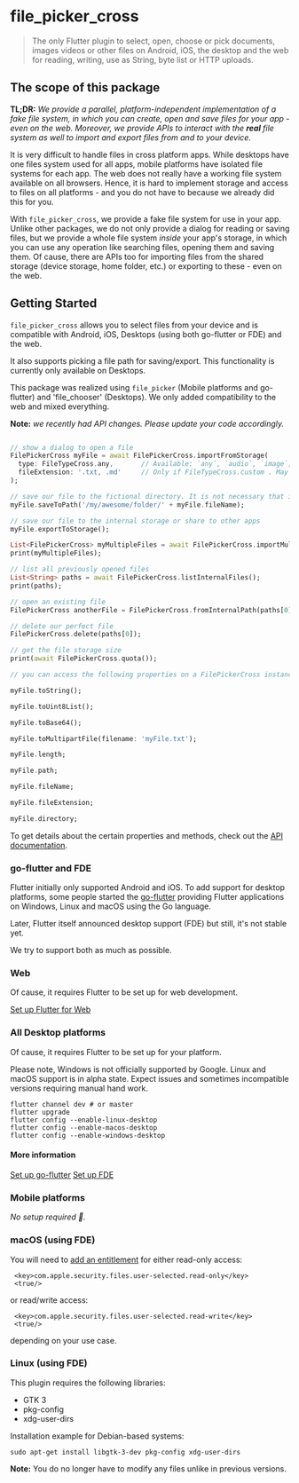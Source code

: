 # file_picker_cross

> The only Flutter plugin to select, open, choose or pick documents, images videos or other files on Android, iOS, the desktop and the web for reading, writing, use as String, byte list or HTTP uploads.

## The scope of this package

**TL;DR:** *We provide a parallel, platform-independent implementation of a fake file system, in which you can create, open and save files for your app - even on the web. Moreover, we provide APIs to interact with the **real** file system as well to import and export files from and to your device.*

It is very difficult to handle files in cross platform apps. While desktops have one files system used for all apps, mobile platforms have isolated file systems for each app. The web does not really have a working file system available on all browsers. Hence, it is hard to implement storage and access to files on all platforms - and you do not have to because we already did this for you.

With `file_picker_cross`, we provide a fake file system for use in your app. Unlike other packages, we do not only provide a dialog for reading or saving files, but we provide a whole file system *inside* your app's storage, in which you can use any operation like searching files, opening them and saving them. Of cause, there are APIs too for importing files from the shared storage (device storage, home folder, etc.) or exporting to these - even on the web.

## Getting Started

`file_picker_cross` allows you to select files from your device and is compatible with Android, iOS, Desktops (using both go-flutter or FDE) and the web.

It also supports picking a file path for saving/export. This functionality is currently only available on Desktops.

This package was realized using `file_picker` (Mobile platforms and go-flutter) and 'file_chooser' (Desktops). We only added compatibility to the web and mixed everything.

**Note:** *we recently had API changes. Please update your code accordingly.*

```dart

// show a dialog to open a file
FilePickerCross myFile = await FilePickerCross.importFromStorage(
  type: FileTypeCross.any,       // Available: `any`, `audio`, `image`, `video`, `custom`. Note: not available using FDE
  fileExtension: '.txt, .md'     // Only if FileTypeCross.custom . May be any file extension like `.dot`, `.ppt,.pptx,.odp`
);

// save our file to the fictional directory. It is not necessary that it already exists.
myFile.saveToPath('/my/awesome/folder/' + myFile.fileName);

// save our file to the internal storage or share to other apps
myFile.exportToStorage();

List<FilePickerCross> myMultipleFiles = await FilePickerCross.importMultipleFromStorage();
print(myMultipleFiles);

// list all previously opened files
List<String> paths = await FilePickerCross.listInternalFiles();
print(paths);

// open an existing file
FilePickerCross anotherFile = FilePickerCross.fromInternalPath(paths[0]);

// delete our perfect file
FilePickerCross.delete(paths[0]);

// get the file storage size
print(await FilePickerCross.quota());

// you can access the following properties on a FilePickerCross instance:

myFile.toString();

myFile.toUint8List();

myFile.toBase64();

myFile.toMultipartFile(filename: 'myFile.txt');

myFile.length;

myFile.path;

myFile.fileName;

myFile.fileExtension;

myFile.directory;
```

To get details about the certain properties and methods, check out the [API documentation](https://pub.dev/documentation/file_picker_cross/latest/file_picker_cross/FilePickerCross-class.html).

### go-flutter and FDE

Flutter initially only supported Android and iOS. To add support for desktop platforms, some people started the [go-flutter](https://github.com/go-flutter-desktop/go-flutter) providing Flutter applications on Windows, Linux and macOS using the Go language.

Later, Flutter itself announced desktop support (FDE) but still, it's not stable yet.

We try to support both as much as possible.

### Web

Of cause, it requires Flutter to be set up for web development.

[Set up Flutter for Web](https://flutter.dev/web)

### All Desktop platforms

Of cause, it requires Flutter to be set up for your platform.

Please note, Windows is not officially supported by Google. Linux and macOS support is in alpha state. Expect issues and sometimes incompatible versions requiring manual hand work.

```shell
flutter channel dev # or master
flutter upgrade
flutter config --enable-linux-desktop
flutter config --enable-macos-desktop
flutter config --enable-windows-desktop
```

#### More information

[Set up go-flutter](https://hover.build/) [Set up FDE](https://flutter.dev/desktop)

### Mobile platforms

*No setup required :tada:.*

### macOS (using FDE)

You will need to [add an
entitlement](https://github.com/google/flutter-desktop-embedding/blob/master/macOS-Security.md)
for either read-only access:

```plist
 <key>com.apple.security.files.user-selected.read-only</key>
 <true/>
```

or read/write access:

```plist
 <key>com.apple.security.files.user-selected.read-write</key>
 <true/>
```

depending on your use case.

### Linux (using FDE)

This plugin requires the following libraries:

* GTK 3
* pkg-config
* xdg-user-dirs

Installation example for Debian-based systems:

```shell
sudo apt-get install libgtk-3-dev pkg-config xdg-user-dirs
```

**Note:** You do no longer have to modify any files unlike in previous versions.
